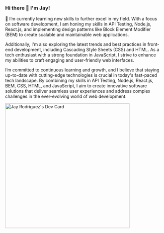 ### Hi there 👋 I'm Jay!

🌱 I’m currently learning new skills to further excel in my field. With a focus on software development, I am honing my skills in API Testing, Node.js, React.js, and implementing design patterns like Block Element Modifier (BEM) to create scalable and maintainable web applications.

Additionally, I'm also exploring the latest trends and best practices in front-end development, including Cascading Style Sheets (CSS) and HTML. As a tech enthusiast with a strong foundation in JavaScript, I strive to enhance my abilities to craft engaging and user-friendly web interfaces.

I’m committed to continuous learning and growth, and I believe that staying up-to-date with cutting-edge technologies is crucial in today's fast-paced tech landscape. By combining my skills in API Testing, Node.js, React.js, BEM, CSS, HTML, and JavaScript, I aim to create innovative software solutions that deliver seamless user experiences and address complex challenges in the ever-evolving world of web development.



<a href="https://app.daily.dev/jayrodriguez"><img src="https://api.daily.dev/devcards/7003b4b967d049bbac0ef60688e9b811.png?r=mb4" width="400" alt="Jay Rodriguez's Dev Card"/></a>

<!--
**Jairo1031/Jairo1031** is a ✨ _special_ ✨ repository because its `README.md` (this file) appears on your GitHub profile.



Here are some ideas to get you started:

- 🔭 I’m currently working on ...
- 🌱 I’m currently learning ...
- 👯 I’m looking to collaborate on ...
- 🤔 I’m looking for help with ...
- 💬 Ask me about ...
- 📫 How to reach me: ...
- 😄 Pronouns: ...
- ⚡ Fun fact: ...
-->

